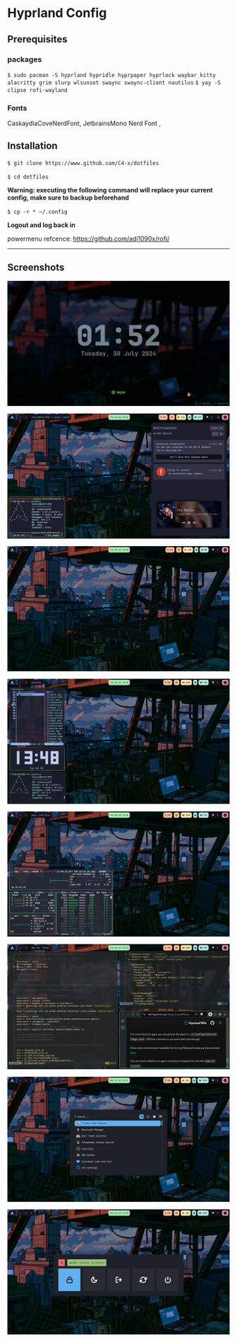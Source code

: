 # Hyprland Config
## Prerequisites
### packages
`$ sudo pacman -S hyprland hypridle hyprpaper hyprlock waybar kitty alacritty grim slurp wlsunset swaync swaync-client nautilus`
`$ yay -S clipse rofi-wayland`
### Fonts
CaskaydiaCoveNerdFont, JetbrainsMono Nerd Font , 

## Installation
`$ git clone https://www.github.com/C4-x/dotfiles`

`$ cd dotfiles`

**Warning: executing the following command will replace your current config, make sure to backup beforehand**

`$ cp -r * ~/.config`

**Logout and log back in**

powermenu refcence: https://github.com/adi1090x/rofi/
***
## Screenshots
![30-07-2024-13:48:14.png](/Screenshots/vlcsnap-2024-07-30-13h52m48s405.png)

![Notifications](/Screenshots/Swaync.png)

![30-07-2024-13:48:22.png](/Screenshots/30-07-2024-12:05:39.png)

![30-07-2024-14:14:28.png](/Screenshots/30-07-2024-13:48:14.png)

![vlcsnap-2024-07-30-13h52m48s405.png](/Screenshots/30-07-2024-13:48:22.png)

![30-07-2024-12:05:39.png](/Screenshots/30-07-2024-14:14:28.png)

![31-07-2024-120741.png](/Screenshots/31-07-2024-120735.png)

![31-07-2024-120735.png](/Screenshots/31-07-2024-120741.png)
